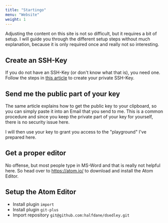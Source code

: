 ```yaml
---
title: "Startingo"
menu: "Website"
weight: 1
---
```


Adjusting the content on this site is not so difficult, but it requires a bit of setup. I will guide you through the different setup steps without much explanation, because it is only required once and really not so interesting.

## Create an SSH-Key
If you do not have an SSH-Key (or don't know what that is), you need one. Follow the steps in [this article](https://www.drupal.org/node/1070130) to create your private SSH-Key.

## Send me the public part of your key
The same article explains how to get the public key to your clipboard, so you can simply paste it into an Email that you send to me. This is a common procedure and since you keep the private part of your key for yourself, there is no security issue here.

I will then use your key to grant you access to the "playground" I've prepared here.

## Get a proper editor
No offense, but most people type in MS-Word and that is really not helpful here. So head over to https://atom.io/ to download and install the Atom Editor.

## Setup the Atom Editor
- Install plugin `import`
- Install plugin `git-plus`
- Import repository `git@github.com:halfdane/dsedley.git`
